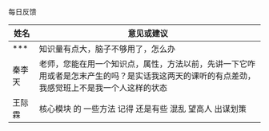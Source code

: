 每日反馈

| 姓名   | 意见或建议                                                   |
| ------ | ------------------------------------------------------------ |
| ***    | 知识量有点大，脑子不够用了，怎么办                           |
| 秦李天 | 老师，您能在用一个知识点，属性，方法以前，先讲一下它咋用或者是怎末产生的吗？是实话我这两天的课听的有点差劲，我感觉班上不是我一个人这样的状态 |
| 王际霖 | 核心模块 的 一些方法 记得 还是有些 混乱 望高人 出谋划策      |

